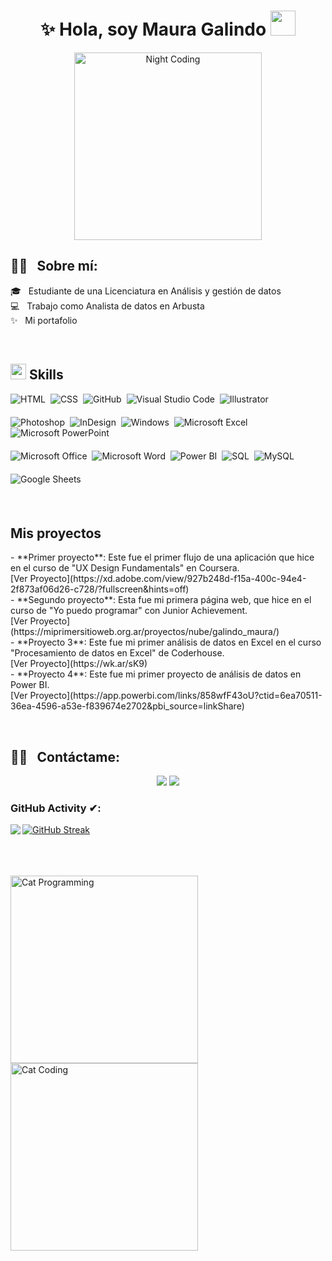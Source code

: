 

<h1 align="center"><b>✨ Hola, soy Maura Galindo </b><img src="https://user-images.githubusercontent.com/5679180/79618120-0daffb80-80be-11ea-819e-d2b0fa904d07.gif" width="40px"></h1>
<div align="center">
  <img alt="Night Coding" src="https://media.giphy.com/media/9LwSYQz5jGpOyYr163/giphy.gif" width="300"/>
</div>

<h2>🤝🏻 &nbsp; Sobre mí:</h2>
<p align="left">
  🎓 &nbsp; Estudiante de una Licenciatura en Análisis y gestión de datos <br>
  💻 &nbsp; Trabajo como Analista de datos en Arbusta <br>
  ✨ &nbsp; Mi portafolio
</p>

<br clear="both"/>

## <img src="https://media2.giphy.com/media/QssGEmpkyEOhBCb7e1/giphy.gif?cid=ecf05e47a0n3gi1bfqntqmob8g9aid1oyj2wr3ds3mg700bl&rid=giphy.gif" width="25"><b> Skills</b>

<p align="left" style="margin-bottom: 20px;">
  <img src="https://img.shields.io/badge/-HTML-05122A?style=flat&logo=HTML5" alt="HTML">&nbsp;
  <img src="https://img.shields.io/badge/-CSS-05122A?style=flat&logo=CSS3&logoColor=1572B6" alt="CSS">&nbsp;
  <img src="https://img.shields.io/badge/-GitHub-05122A?style=flat&logo=github" alt="GitHub">&nbsp;
  <img src="https://img.shields.io/badge/-Visual%20Studio%20Code-05122A?style=flat&logo=visual-studio-code&logoColor=007ACC" alt="Visual Studio Code">&nbsp;
  <img src="https://img.shields.io/badge/-Illustrator-05122A?style=flat&logo=adobe-illustrator" alt="Illustrator">&nbsp;
</p>
<p align="left" style="margin-bottom: 20px;">
  <img src="https://img.shields.io/badge/-Photoshop-05122A?style=flat&logo=adobe-photoshop" alt="Photoshop">&nbsp;
  <img src="https://img.shields.io/badge/-InDesign-05122A?style=flat&logo=adobe-indesign" alt="InDesign">&nbsp;
  <img src="https://img.shields.io/badge/Windows-0078D6?style=for-the-badge&logo=windows&logoColor=white" alt="Windows">&nbsp;
  <img src="https://img.shields.io/badge/Microsoft_Excel-217346?style=for-the-badge&logo=microsoft-excel&logoColor=white" alt="Microsoft Excel">&nbsp;
  <img src="https://img.shields.io/badge/Microsoft_PowerPoint-B7472A?style=for-the-badge&logo=microsoft-powerpoint&logoColor=white" alt="Microsoft PowerPoint">&nbsp;
</p>
<p align="left" style="margin-bottom: 20px;">
  <img src="https://img.shields.io/badge/Microsoft_Office-D83B01?style=for-the-badge&logo=microsoft-office&logoColor=white" alt="Microsoft Office">&nbsp;
  <img src="https://img.shields.io/badge/Microsoft_Word-2B579A?style=for-the-badge&logo=microsoft-word&logoColor=white" alt="Microsoft Word">&nbsp;
  <img src="https://img.shields.io/badge/Power_BI-F2C811?style=for-the-badge&logo=power-bi&logoColor=white" alt="Power BI">&nbsp;
  <img src="https://img.shields.io/badge/SQL-4479A1?style=for-the-badge&logo=sql&logoColor=white" alt="SQL">&nbsp;
  <img src="https://img.shields.io/badge/MySQL-4479A1?style=for-the-badge&logo=mysql&logoColor=white" alt="MySQL">&nbsp;
</p>
<p align="left" style="margin-bottom: 20px;">
  <img src="https://img.shields.io/badge/Google_Sheets-34A853?style=for-the-badge&logo=google-sheets&logoColor=white" alt="Google Sheets">&nbsp;
</p>

<br clear="both"/>

<h2>Mis proyectos</h2>

<p align="left">
  - **Primer proyecto**: Este fue el primer flujo de una aplicación que hice en el curso de "UX Design Fundamentals" en Coursera. <br>
  [Ver Proyecto](https://xd.adobe.com/view/927b248d-f15a-400c-94e4-2f873af06d26-c728/?fullscreen&hints=off) <br>
  - **Segundo proyecto**: Esta fue mi primera página web, que hice en el curso de "Yo puedo programar" con Junior Achievement. <br>
  [Ver Proyecto](https://miprimersitioweb.org.ar/proyectos/nube/galindo_maura/) <br>
  - **Proyecto 3**: Este fue mi primer análisis de datos en Excel en el curso "Procesamiento de datos en Excel" de Coderhouse. <br>
  [Ver Proyecto](https://wk.ar/sK9) <br>
  - **Proyecto 4**: Este fue mi primer proyecto de análisis de datos en Power BI. <br>
  [Ver Proyecto](https://app.powerbi.com/links/858wfF43oU?ctid=6ea70511-36ea-4596-a53e-f839674e2702&pbi_source=linkShare) <br>
</p>

<br clear="both"/>

<h2>🤝🏻 &nbsp; Contáctame:</h2>

<p align="center">
  <a href="https://www.linkedin.com/in/maura-galindo/"><img src="https://img.shields.io/badge/LinkedIn-0077B5?style=for-the-badge&logo=linkedin&logoColor=white"/></a>
  <a href="mailto:mauralizeth1699@gmail.com"><img src="https://img.shields.io/badge/Gmail-D14836?style=for-the-badge&logo=gmail&logoColor=white"/></a>
</p>

### GitHub Activity ✔:

<a href="https://github.com/Mauragalindo16">
  <img align="left" src="https://github-readme-stats.vercel.app/api/top-langs/?username=Mauragalindo16" />
</a>

[![GitHub Streak](https://github-readme-streak-stats.herokuapp.com?user=Mauragalindo16&theme=aura-dark&hide_border=false&locale=es&date_format=j%2Fn%5B%2FY%5D&card_width=491)](https://git.io/streak-stats)

<br/>
<br/>
<br/>

<img alt="Cat Programming" src="https://media3.giphy.com/media/v1.Y2lkPTc5MGI3NjExZWx5ODhpdWtsZzM4NDN6dDh1aXZrYWcwMnd6ZWNjZ3R5eHlycDF4MiZlcD12MV9pbnRlcm5hbF9naWZfYnlfaWQmY3Q9Zw/LvlaXOfUxg9mPNGNBK/giphy.gif" width="300" align="center"/>

<img alt="Cat Coding" src="https://media1.giphy.com/media/v1.Y2lkPTc5MGI3NjExbGNpcDFmZGhpamRibHdibHEwamt1NGFoMzA0N21idTJsYmlzbHFyayZlcD12MV9pbnRlcm5hbF9naWZfYnlfaWQmY3Q9Zw/k0ijJhqrUP4T2EvmJ1/giphy.gif" width="300" align="center"/>
